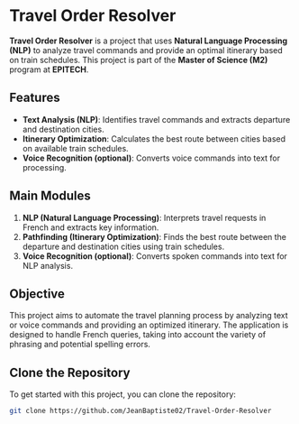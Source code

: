 # Travel Order Resolver

**Travel Order Resolver** is a project that uses **Natural Language Processing (NLP)** to analyze travel commands and provide an optimal itinerary based on train schedules. This project is part of the **Master of Science (M2)** program at **EPITECH**.

## Features

- **Text Analysis (NLP)**: Identifies travel commands and extracts departure and destination cities.
- **Itinerary Optimization**: Calculates the best route between cities based on available train schedules.
- **Voice Recognition (optional)**: Converts voice commands into text for processing.

## Main Modules

1. **NLP (Natural Language Processing)**: Interprets travel requests in French and extracts key information.
2. **Pathfinding (Itinerary Optimization)**: Finds the best route between the departure and destination cities using train schedules.
3. **Voice Recognition (optional)**: Converts spoken commands into text for NLP analysis.

## Objective

This project aims to automate the travel planning process by analyzing text or voice commands and providing an optimized itinerary. The application is designed to handle French queries, taking into account the variety of phrasing and potential spelling errors.

## Clone the Repository

To get started with this project, you can clone the repository:

```bash
git clone https://github.com/JeanBaptiste02/Travel-Order-Resolver
```
